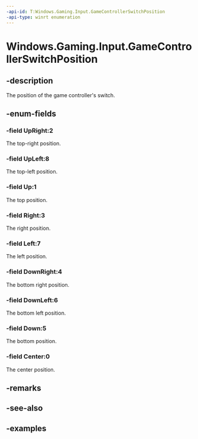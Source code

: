 ```yaml
---
-api-id: T:Windows.Gaming.Input.GameControllerSwitchPosition
-api-type: winrt enumeration
---
```


<!-- Enumeration syntax.
public enum GameControllerSwitchPosition : int {
    Center = 0
    Down = 5
    DownLeft = 6
    DownRight = 4
    Left = 7
    Right = 3
    Up = 1
    UpLeft = 8
    UpRight = 2
}
-->

# Windows.Gaming.Input.GameControllerSwitchPosition

## -description

The position of the game controller's switch.

## -enum-fields

### -field UpRight:2

The top-right position.

### -field UpLeft:8

The top-left position.

### -field Up:1

The top position.

### -field Right:3

The right position.

### -field Left:7

The left position.

### -field DownRight:4

The bottom right position.

### -field DownLeft:6

The bottom left position.

### -field Down:5

The bottom position.

### -field Center:0

The center position.

## -remarks

## -see-also

## -examples
